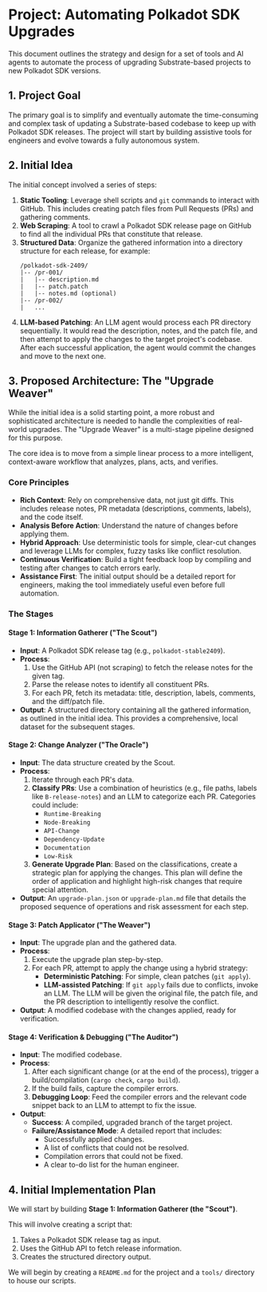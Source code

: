 # Project: Automating Polkadot SDK Upgrades

This document outlines the strategy and design for a set of tools and AI agents to automate the process of upgrading Substrate-based projects to new Polkadot SDK versions.

## 1. Project Goal

The primary goal is to simplify and eventually automate the time-consuming and complex task of updating a Substrate-based codebase to keep up with Polkadot SDK releases. The project will start by building assistive tools for engineers and evolve towards a fully autonomous system.

## 2. Initial Idea

The initial concept involved a series of steps:

1.  **Static Tooling**: Leverage shell scripts and `git` commands to interact with GitHub. This includes creating patch files from Pull Requests (PRs) and gathering comments.
2.  **Web Scraping**: A tool to crawl a Polkadot SDK release page on GitHub to find all the individual PRs that constitute that release.
3.  **Structured Data**: Organize the gathered information into a directory structure for each release, for example:
    ```
    /polkadot-sdk-2409/
    |-- /pr-001/
    |   |-- description.md
    |   |-- patch.patch
    |   |-- notes.md (optional)
    |-- /pr-002/
    |   ...
    ```
4.  **LLM-based Patching**: An LLM agent would process each PR directory sequentially. It would read the description, notes, and the patch file, and then attempt to apply the changes to the target project's codebase. After each successful application, the agent would commit the changes and move to the next one.

## 3. Proposed Architecture: The "Upgrade Weaver"

While the initial idea is a solid starting point, a more robust and sophisticated architecture is needed to handle the complexities of real-world upgrades. The "Upgrade Weaver" is a multi-stage pipeline designed for this purpose.

The core idea is to move from a simple linear process to a more intelligent, context-aware workflow that analyzes, plans, acts, and verifies.

### Core Principles

*   **Rich Context**: Rely on comprehensive data, not just git diffs. This includes release notes, PR metadata (descriptions, comments, labels), and the code itself.
*   **Analysis Before Action**: Understand the nature of changes before applying them.
*   **Hybrid Approach**: Use deterministic tools for simple, clear-cut changes and leverage LLMs for complex, fuzzy tasks like conflict resolution.
*   **Continuous Verification**: Build a tight feedback loop by compiling and testing after changes to catch errors early.
*   **Assistance First**: The initial output should be a detailed report for engineers, making the tool immediately useful even before full automation.

### The Stages

#### Stage 1: Information Gatherer ("The Scout")

*   **Input**: A Polkadot SDK release tag (e.g., `polkadot-stable2409`).
*   **Process**:
    1.  Use the GitHub API (not scraping) to fetch the release notes for the given tag.
    2.  Parse the release notes to identify all constituent PRs.
    3.  For each PR, fetch its metadata: title, description, labels, comments, and the diff/patch file.
*   **Output**: A structured directory containing all the gathered information, as outlined in the initial idea. This provides a comprehensive, local dataset for the subsequent stages.

#### Stage 2: Change Analyzer ("The Oracle")

*   **Input**: The data structure created by the Scout.
*   **Process**:
    1.  Iterate through each PR's data.
    2.  **Classify PRs**: Use a combination of heuristics (e.g., file paths, labels like `B-release-notes`) and an LLM to categorize each PR. Categories could include:
        *   `Runtime-Breaking`
        *   `Node-Breaking`
        *   `API-Change`
        *   `Dependency-Update`
        *   `Documentation`
        *   `Low-Risk`
    3.  **Generate Upgrade Plan**: Based on the classifications, create a strategic plan for applying the changes. This plan will define the order of application and highlight high-risk changes that require special attention.
*   **Output**: An `upgrade-plan.json` or `upgrade-plan.md` file that details the proposed sequence of operations and risk assessment for each step.

#### Stage 3: Patch Applicator ("The Weaver")

*   **Input**: The upgrade plan and the gathered data.
*   **Process**:
    1.  Execute the upgrade plan step-by-step.
    2.  For each PR, attempt to apply the change using a hybrid strategy:
        *   **Deterministic Patching**: For simple, clean patches (`git apply`).
        *   **LLM-assisted Patching**: If `git apply` fails due to conflicts, invoke an LLM. The LLM will be given the original file, the patch file, and the PR description to intelligently resolve the conflict.
*   **Output**: A modified codebase with the changes applied, ready for verification.

#### Stage 4: Verification & Debugging ("The Auditor")

*   **Input**: The modified codebase.
*   **Process**:
    1.  After each significant change (or at the end of the process), trigger a build/compilation (`cargo check`, `cargo build`).
    2.  If the build fails, capture the compiler errors.
    3.  **Debugging Loop**: Feed the compiler errors and the relevant code snippet back to an LLM to attempt to fix the issue.
*   **Output**:
    *   **Success**: A compiled, upgraded branch of the target project.
    *   **Failure/Assistance Mode**: A detailed report that includes:
        *   Successfully applied changes.
        *   A list of conflicts that could not be resolved.
        *   Compilation errors that could not be fixed.
        *   A clear to-do list for the human engineer.

## 4. Initial Implementation Plan

We will start by building **Stage 1: Information Gatherer (the "Scout")**.

This will involve creating a script that:
1.  Takes a Polkadot SDK release tag as input.
2.  Uses the GitHub API to fetch release information.
3.  Creates the structured directory output.

We will begin by creating a `README.md` for the project and a `tools/` directory to house our scripts. 